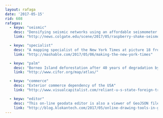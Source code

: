 ```yaml
---
layout: rafaga
date: '2017-05-15'
rid: 608
rafagas:
  - keyw: "seismic"
    desc: "Densifying seismic networks using an affordable seismometer made with a Raspberry Pi"
    link: "http://news.colgate.edu/scene/2017/05/raspberry-shake-seismology-branden-christensen-entrepreneur.html"

  - keyw: "specialist"
    desc: "A mapping specialist of the New York Times at picture 18 from 1942"
    link: "http://mashable.com/2017/05/06/making-the-new-york-times"

  - keyw: "palm"
    desc: "Borneo Island deforestation after 40 years of degradation by the oil palm production"
    link: "http://www.cifor.org/map/atlas/"

  - keyw: "commerce"
    desc: "Exterior commerce dependency of the USA"
    link: "http://www.visualcapitalist.com/reliant-u-s-state-foreign-trade/"

  - keyw: "editor"
    desc: "This on-line geodata editor is also a viewer of GeoJSON files hosted in Google Drive"
    link: "http://blog.klokantech.com/2017/05/online-drawing-tools-in-geoeditor-web.html"
---
```


